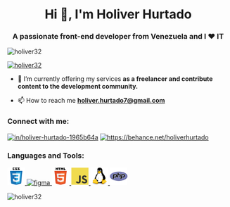 <h1 align="center">Hi 👋, I'm Holiver Hurtado</h1>
<h3 align="center">A passionate front-end developer from Venezuela and I ♥ IT</h3>

<p align="left"> <img src="https://komarev.com/ghpvc/?username=holiver32&label=Profile%20views&color=0e75b6&style=flat" alt="holiver32" /> </p>

<p align="left"> <a href="https://github.com/ryo-ma/github-profile-trophy"><img src="https://github-profile-trophy.vercel.app/?username=holiver32" alt="holiver32" /></a> </p>

- 🤝 I’m currently offering my services **as a freelancer and contribute content to the development community.**

- 📫 How to reach me **holiver.hurtado7@gmail.com**

<h3 align="left">Connect with me:</h3>
<p align="left">
<a href="https://linkedin.com/in/in/holiver-hurtado-1965b64a" target="blank"><img align="center" src="https://raw.githubusercontent.com/rahuldkjain/github-profile-readme-generator/master/src/images/icons/Social/linked-in-alt.svg" alt="in/holiver-hurtado-1965b64a" height="30" width="40" /></a>
<a href="https://www.behance.net/https://behance.net/holiverhurtado" target="blank"><img align="center" src="https://raw.githubusercontent.com/rahuldkjain/github-profile-readme-generator/master/src/images/icons/Social/behance.svg" alt="https://behance.net/holiverhurtado" height="30" width="40" /></a>
</p>

<h3 align="left">Languages and Tools:</h3>
<p align="left"> <a href="https://www.w3schools.com/css/" target="_blank" rel="noreferrer"> <img src="https://raw.githubusercontent.com/devicons/devicon/master/icons/css3/css3-original-wordmark.svg" alt="css3" width="40" height="40"/> </a> <a href="https://www.figma.com/" target="_blank" rel="noreferrer"> <img src="https://www.vectorlogo.zone/logos/figma/figma-icon.svg" alt="figma" width="40" height="40"/> </a> <a href="https://www.w3.org/html/" target="_blank" rel="noreferrer"> <img src="https://raw.githubusercontent.com/devicons/devicon/master/icons/html5/html5-original-wordmark.svg" alt="html5" width="40" height="40"/> </a> <a href="https://developer.mozilla.org/en-US/docs/Web/JavaScript" target="_blank" rel="noreferrer"> <img src="https://raw.githubusercontent.com/devicons/devicon/master/icons/javascript/javascript-original.svg" alt="javascript" width="40" height="40"/> </a> <a href="https://www.linux.org/" target="_blank" rel="noreferrer"> <img src="https://raw.githubusercontent.com/devicons/devicon/master/icons/linux/linux-original.svg" alt="linux" width="40" height="40"/> </a> <a href="https://www.php.net" target="_blank" rel="noreferrer"> <img src="https://raw.githubusercontent.com/devicons/devicon/master/icons/php/php-original.svg" alt="php" width="40" height="40"/> </a> </p>

<p><img align="center" src="https://github-readme-stats.vercel.app/api/top-langs?username=holiver32&show_icons=true&locale=en&layout=compact" alt="holiver32" /></p>
